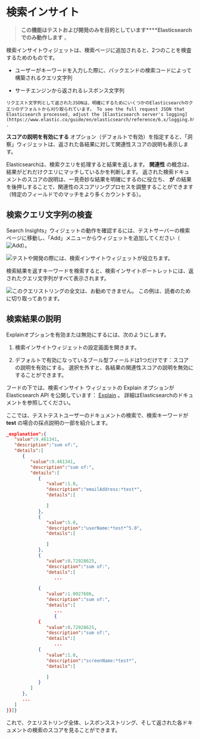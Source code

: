 # 検索インサイト

> **この機能はテストおよび開発のみを目的としています****Elasticsearchでのみ動作します** 。

検索インサイトウィジェットは、検索ページに追加されると、2つのことを検査するためのものです。

- ユーザーがキーワードを入力した際に、バックエンドの検索コードによって構築されるクエリ文字列

- サーチエンジンから返されるレスポンス文字列

```{note}
リクエスト文字列として返されたJSONは、明確にするためにいくつかのElasticsearchのクエリのデフォルトから刈り取られています。 To see the full request JSON that Elasticsearch processed, adjust the [Elasticsearch server's logging](https://www.elastic.co/guide/en/elasticsearch/reference/6.x/logging.html) .
```

**スコアの説明を有効にする** オプション（デフォルトで有効）を指定すると、「洞察」ウィジェットは、返された各結果に対して関連性スコアの説明も表示します。

Elasticsearchは、検索クエリを処理すると結果を返します。 **関連性** の概念は、結果がどれだけクエリにマッチしているかを判断します。 返された検索ドキュメントのスコアの説明は、一見奇妙な結果を明確にするのに役立ち、 **が** の結果を後押しすることで、関連性のスコアリングプロセスを調整することができます（特定のフィールドでのマッチをより多くカウントする）。

## 検索クエリ文字列の検査

Search Insights」ウィジェットの動作を確認するには、テストサーバーの検索ページに移動し、「Add」メニューからウィジェットを追加してください（![Add](../../images/icon-add-widget.png)）。

![テストや開発の際には、検索インサイトウィジェットが役立ちます。](./search-insights/images/01.png)

検索結果を返すキーワードを検索すると、検索インサイトポートレットには、返されたクエリ文字列がすべて表示されます。

![このクエリストリングの全文は、お勧めできません。 この例は、読者のために切り取ってあります。](./search-insights/images/02.png)

## 検索結果の説明

Explainオプションを有効または無効にするには、次のようにします。

1. 検索インサイトウィジェットの設定画面を開きます。

1. デフォルトで有効になっているブール型フィールドは1つだけです：スコアの説明を有効にする。 選択を外すと、各結果の関連性スコアの説明を無効にすることができます。

フードの下では、検索インサイト ウィジェットの Explain オプションが Elasticsearch API を公開しています： [Explain](https://www.elastic.co/guide/en/elasticsearch/reference/7.x/search-explain.html) 。 詳細はElasticsearchのドキュメントを参照してください。

ここでは、テストテストユーザーのドキュメントの検索で、検索キーワードが **test** の場合の採点説明の一部を紹介します。

```json
_explanation":{  
   "value":9.461341,
   "description":"sum of:",
   "details":[  
      {  
         "value":9.461341,
         "description":"sum of:",
         "details":[  
            {  
               "value":1.0,
               "description":"emailAddress:*test*",
               "details":[  

               ]
            },
            {  
               "value":5.0,
               "description":"userName:*test*^5.0",
               "details":[  

               ]
            },
            {  
               "value":0.72928625,
               "description":"sum of:",
               "details":[  
                  ... 

            { 
               "value":1.0027686,
               "description":"sum of:",
               "details":[  
                  ...
                  {  
            {  
               "value":0.72928625,
               "description":"sum of:",
               "details":[  
                  ...
            {  
               "value":1.0,
               "description":"screenName:*test*",
               "details":[  

               ]
            }
         ]
      },
      ...
   ]
}}]}
```

これで、クエリストリング全体、レスポンスストリング、そして返された各ドキュメントの検索のスコアを見ることができます。
